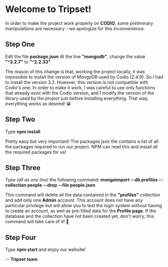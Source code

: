 # Welcome to Tripset!

In order to make the project work properly on **CODIO**, some preliminary manipulations are necessary - we apologize for this inconvenience. 

## Step One
Edit the file **package.json**
At the line **"mongodb"**, change the value **"^3.2.7"** to **"^2.2.33"**

The reason of this change is that, working the project locally, it was impossible to install the version of MongoDB used by Codio (2.4.9). So I had to install the version 3.2. However, this version is not compatible with Codio's one. 
In order to make it work, I was careful to use only functions that already exist with the Codio version, and I modify the version of the library used by the project just before installing everything. 
That way, everything works as desired! 😁

## Step Two
Type **npm install**

Pretty easy but very important!
The packages.json file contains a list of all the packages required to run our project.
NPM can read this and install all the required packages for us!

## Step Three
Type *(all as one line)* the following command: **mongoimport --db profiles --collection people --drop --file people.json**

This command will delete all the data contained in the **"profiles"** collection and add only one **Admin** account.
This account does not have any particular privilege but will allow you to test the login system without having to create an account, as well as pre-filled data for the **Profile page**.
If the database and the collection have not been created yet, don't worry, this command will take care of it! 🤩 

## Step Four
Type **npm start**  and enjoy our website!

-- **Tripset team**                           
